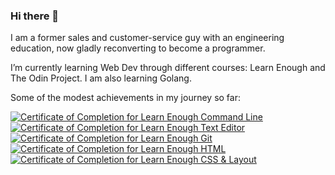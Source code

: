 ### Hi there 👋

I am a former sales and customer-service guy with an engineering education, now gladly reconverting to become a programmer.

I’m currently learning Web Dev through different courses: Learn Enough and The Odin Project. I am also learning Golang.

Some of the modest achievements in my journey so far:

<a href="https://www.learnenough.com/certificates/cc63d352"><img src="https://www.learnenough.com/certificates/cc63d352/command-line-tutorial.svg" alt="Certificate of Completion for Learn Enough Command Line"></a><a href="https://www.learnenough.com/certificates/cc63d352"><img src="https://www.learnenough.com/certificates/cc63d352/text-editor-tutorial.svg" alt="Certificate of Completion for Learn Enough Text Editor"></a><a href="https://www.learnenough.com/certificates/cc63d352"><img src="https://www.learnenough.com/certificates/cc63d352/git-tutorial.svg" alt="Certificate of Completion for Learn Enough Git"></a><a href="https://www.learnenough.com/certificates/cc63d352"><img src="https://www.learnenough.com/certificates/cc63d352/html-tutorial.svg" alt="Certificate of Completion for Learn Enough HTML"></a><a href="https://www.learnenough.com/certificates/cc63d352"><img src="https://www.learnenough.com/certificates/cc63d352/css-and-layout-tutorial.svg" alt="Certificate of Completion for Learn Enough CSS &amp; Layout"></a>
